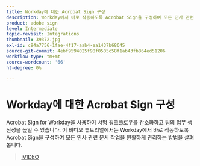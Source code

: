 ```yaml
---
title: Workday에 대한 Acrobat Sign 구성
description: Workday에서 바로 작동하도록 Acrobat Sign을 구성하여 모든 인사 관련 서류 작업을 원활하게 관리하는 방법에 대해 알아봅니다
product: adobe sign
level: Intermediate
topic-revisit: Integrations
thumbnail: 39372.jpg
exl-id: c94a7756-1fae-4f17-aab4-ea1437b68645
source-git-commit: 4ebf9594025f98f0505c58f1ab43fb864ed51206
workflow-type: tm+mt
source-wordcount: '66'
ht-degree: 0%

---
```


# Workday에 대한 Acrobat Sign 구성

Acrobat Sign for Workday을 사용하여 서명 워크플로우를 간소화하고 팀의 업무 생산성을 높일 수 있습니다. 이 비디오 튜토리얼에서는 Workday에서 바로 작동하도록 Acrobat Sign을 구성하여 모든 인사 관련 문서 작업을 원활하게 관리하는 방법을 살펴봅니다.

>[!VIDEO](https://video.tv.adobe.com/v/39372?quality=12&learn=on&hidetitle=true)
